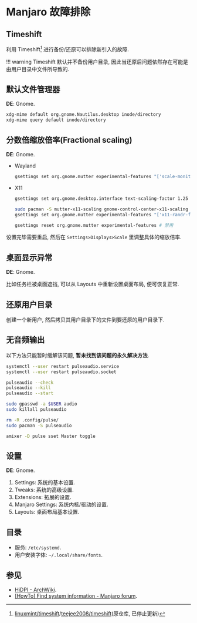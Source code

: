 # Manjaro 故障排除

## Timeshift

利用 Timeshift[^1] 进行备份/还原可以排除新引入的故障.  

!!! warning
    Timeshift 默认并不备份用户目录, 因此当还原后问题依然存在可能是由用户目录中文件所导致的.  

## 默认文件管理器

**DE**: Gnome.  

```sh
xdg-mime default org.gnome.Nautilus.desktop inode/directory
xdg-mime query default inode/directory
```

## 分数倍缩放倍率(Fractional scaling)

**DE**: Gnome.  

- Wayland

    ```sh
    gsettings set org.gnome.mutter experimental-features "['scale-monitor-framebuffer']"
    ```

- X11

    ```sh
    gsettings set org.gnome.desktop.interface text-scaling-factor 1.25
    ```

    ```sh
    sudo pacman -S mutter-x11-scaling gnome-control-center-x11-scaling
    gsettings set org.gnome.mutter experimental-features "['x11-randr-fractional-scaling']" # 启用

    gsettings reset org.gnome.mutter experimental-features # 禁用
    ```

设置完毕需要重启, 然后在 `Settings>Displays>Scale` 里调整具体的缩放倍率.  

## 桌面显示异常

**DE**: Gnome.  

比如任务栏被桌面遮挡, 可以从 Layouts 中重新设置桌面布局, 便可恢复正常.  

## 还原用户目录

创建一个新用户, 然后拷贝其用户目录下的文件到要还原的用户目录下.  

## 无音频输出

以下方法只能暂时缓解该问题, **暂未找到该问题的永久解决方法**.  

```sh
systemctl --user restart pulseaudio.service
systemctl --user restart pulseaudio.socket

pulseaudio --check
pulseaudio --kill
pulseaudio --start

sudo gpasswd -a $USER audio
sudo killall pulseaudio

rm -R .config/pulse/
sudo pacman -S pulseaudio

amixer -D pulse sset Master toggle
```

## 设置

**DE**: Gnome.  

1. Settings: 系统的基本设置.
2. Tweaks: 系统的高级设置.
3. Extensions: 拓展的设置.
4. Manjaro Settings: 系统内核/驱动的设置.
5. Layouts: 桌面布局基本设置.

## 目录

- 服务: `/etc/systemd`.
- 用户安装字体: `~/.local/share/fonts`.

## 参见

- [HiDPI - ArchWiki](https://wiki.archlinux.org/title/HiDPI).
- [[HowTo] Find system information - Manjaro forum](https://forum.manjaro.org/t/howto-find-system-information/105212).

[^1]: [linuxmint/timeshift](https://github.com/linuxmint/timeshift)/[teejee2008/timeshift](https://github.com/teejee2008/timeshift)(原仓库, 已停止更新)
